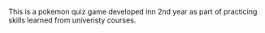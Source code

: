 This is a pokemon quiz game developed inn 2nd year as part of practicing skills learned from univeristy courses.
